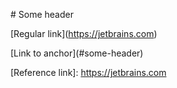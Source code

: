 <fold text='h1: # Some header'># Some header

[Regular link](<fold text='...'>https://jetbrains.com</fold>)

[Link to anchor](<fold text='...'>#some-header</fold>)

[Reference link]: <fold text='...'>https://jetbrains.com</fold>
</fold>